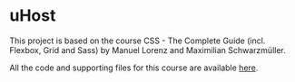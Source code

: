 # uHost
This project is based on the course CSS - The Complete Guide (incl. Flexbox, Grid and Sass) by Manuel Lorenz and Maximilian Schwarzmüller.

All the code and supporting files for this course are available [here](https://github.com/PacktPublishing/CSS---The-Complete-Guide-incl.-Flexbox-Grid-and-Sass-/tree/master).
